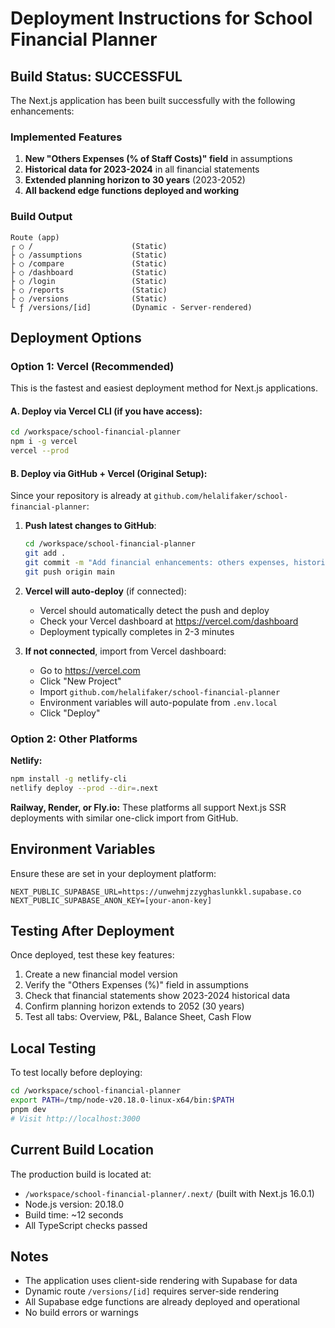 # Deployment Instructions for School Financial Planner

## Build Status: SUCCESSFUL

The Next.js application has been built successfully with the following enhancements:

### Implemented Features
1. **New "Others Expenses (% of Staff Costs)" field** in assumptions
2. **Historical data for 2023-2024** in all financial statements  
3. **Extended planning horizon to 30 years** (2023-2052)
4. **All backend edge functions deployed and working**

### Build Output
```
Route (app)
┌ ○ /                      (Static)
├ ○ /assumptions           (Static)
├ ○ /compare               (Static)
├ ○ /dashboard             (Static)
├ ○ /login                 (Static)
├ ○ /reports               (Static)
├ ○ /versions              (Static)
└ ƒ /versions/[id]         (Dynamic - Server-rendered)
```

## Deployment Options

### Option 1: Vercel (Recommended)

This is the fastest and easiest deployment method for Next.js applications.

#### A. Deploy via Vercel CLI (if you have access):
```bash
cd /workspace/school-financial-planner
npm i -g vercel
vercel --prod
```

#### B. Deploy via GitHub + Vercel (Original Setup):
Since your repository is already at `github.com/helalifaker/school-financial-planner`:

1. **Push latest changes to GitHub**:
   ```bash
   cd /workspace/school-financial-planner
   git add .
   git commit -m "Add financial enhancements: others expenses, historical data, 30-year planning"
   git push origin main
   ```

2. **Vercel will auto-deploy** (if connected):
   - Vercel should automatically detect the push and deploy
   - Check your Vercel dashboard at https://vercel.com/dashboard
   - Deployment typically completes in 2-3 minutes

3. **If not connected**, import from Vercel dashboard:
   - Go to https://vercel.com
   - Click "New Project"
   - Import `github.com/helalifaker/school-financial-planner`
   - Environment variables will auto-populate from `.env.local`
   - Click "Deploy"

### Option 2: Other Platforms

**Netlify:**
```bash
npm install -g netlify-cli
netlify deploy --prod --dir=.next
```

**Railway, Render, or Fly.io:**
These platforms all support Next.js SSR deployments with similar one-click import from GitHub.

## Environment Variables

Ensure these are set in your deployment platform:
```
NEXT_PUBLIC_SUPABASE_URL=https://unwehmjzzyghaslunkkl.supabase.co
NEXT_PUBLIC_SUPABASE_ANON_KEY=[your-anon-key]
```

## Testing After Deployment

Once deployed, test these key features:
1. Create a new financial model version
2. Verify the "Others Expenses (%)" field in assumptions
3. Check that financial statements show 2023-2024 historical data
4. Confirm planning horizon extends to 2052 (30 years)
5. Test all tabs: Overview, P&L, Balance Sheet, Cash Flow

## Local Testing

To test locally before deploying:
```bash
cd /workspace/school-financial-planner
export PATH=/tmp/node-v20.18.0-linux-x64/bin:$PATH
pnpm dev
# Visit http://localhost:3000
```

## Current Build Location

The production build is located at:
- `/workspace/school-financial-planner/.next/` (built with Next.js 16.0.1)
- Node.js version: 20.18.0
- Build time: ~12 seconds
- All TypeScript checks passed

## Notes

- The application uses client-side rendering with Supabase for data
- Dynamic route `/versions/[id]` requires server-side rendering
- All Supabase edge functions are already deployed and operational
- No build errors or warnings
